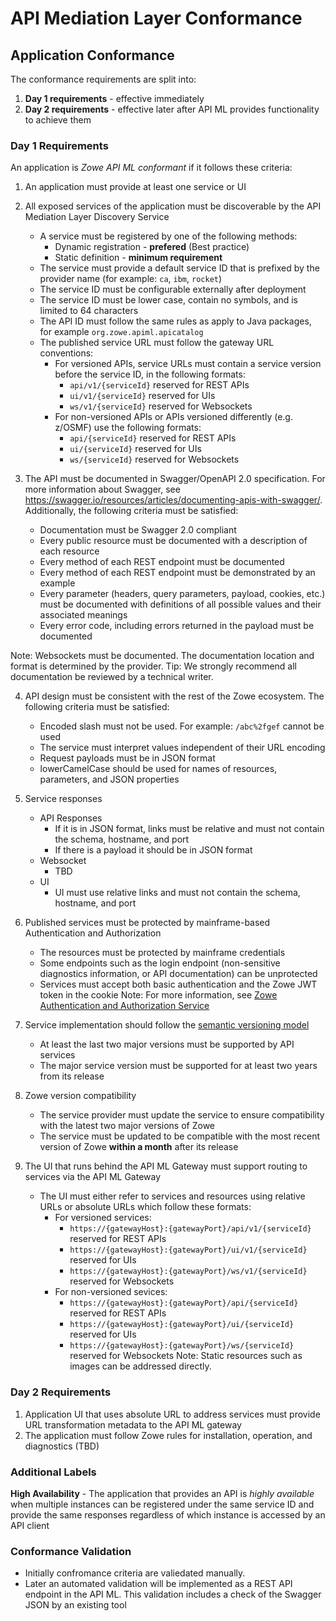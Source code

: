 # API Mediation Layer Conformance

## Application Conformance

The conformance requirements are split into:

1. **Day 1 requirements** - effective immediately
2. **Day 2 requirements** - effective later after API ML provides functionality to achieve them

### Day 1 Requirements

An application is *Zowe API ML conformant* if it follows these criteria:

1. An application must provide at least one service or UI
2. All exposed services of the application must be discoverable by the API Mediation Layer Discovery Service 
   - A service must be registered by one of the following methods:
     - Dynamic registration - **prefered** (Best practice)
     - Static definition - **minimum requirement**
   - The service must provide a default service ID that is prefixed by the provider name (for example: `ca`, `ibm`, `rocket`)
   - The service ID must be configurable externally after deployment
   - The service ID must be lower case, contain no symbols, and is limited to 64 characters
   - The API ID must follow the same rules as apply to Java packages, for example `org.zowe.apiml.apicatalog`
   - The published service URL must follow the gateway URL conventions:
     - For versioned APIs, service URLs must contain a service version before the service ID, in the following formats:
       - `api/v1/{serviceId}` reserved for REST APIs
       - `ui/v1/{serviceId}` reserved for UIs
       - `ws/v1/{serviceId}` reserved for Websockets
     - For non-versioned APIs or APIs versioned differently (e.g. z/OSMF) use the following formats: 
       - `api/{serviceId}` reserved for REST APIs
       - `ui/{serviceId}` reserved for UIs
       - `ws/{serviceId}` reserved for Websockets
    
3. The API must be documented in Swagger/OpenAPI 2.0 specification.  For more information about Swagger, see https://swagger.io/resources/articles/documenting-apis-with-swagger/. Additionally, the following criteria must be satisfied: 
   - Documentation must be Swagger 2.0 compliant
   - Every public resource must be documented with a description of each resource
   - Every method of each REST endpoint must be documented
   - Every method of each REST endpoint must be demonstrated by an example
   - Every parameter (headers, query parameters, payload, cookies, etc.) must be documented with definitions of all possible values and their associated meanings
   - Every error code, including errors returned in the payload must be documented

Note: Websockets must be documented. The documentation location and format is determined by the provider.
Tip: We strongly recommend all documentation be reviewed by a technical writer.

4. API design must be consistent with the rest of the Zowe ecosystem. The following criteria must be satisfied:
   - Encoded slash must not be used. For example: `/abc%2fgef` cannot be used
   - The service must interpret values independent of their URL encoding
   - Request payloads must be in JSON format
   - lowerCamelCase should be used for names of resources, parameters, and JSON properties

5. Service responses
   - API Responses
     - If it is in JSON format, links must be relative and must not contain the schema, hostname, and port 
     - If there is a payload it should be in JSON format
   - Websocket
     - TBD
   - UI
     - UI must use relative links and must not contain the schema, hostname, and port

6. Published services must be protected by mainframe-based Authentication and Authorization
   - The resources must be protected by mainframe credentials
   - Some endpoints such as the login endpoint (non-sensitive diagnostics information, or API documentation) can be unprotected 
   - Services must accept both basic authentication and the Zowe JWT token in the cookie
     Note: For more information, see [Zowe Authentication and Authorization Service](https://github.com/zowe/api-layer/wiki/Zowe-Authentication-and-Authorization-Service)

7. Service implementation should follow the [semantic versioning model](https://semver.org/)
   - At least the last two major versions must be supported by API services
   - The major service version must be supported for at least two years from its release

8. Zowe version compatibility
   - The service provider must update the service to ensure compatibility with the latest two major versions of Zowe
   - The service must be updated to be compatible with the most recent version of Zowe **within a month** after its release

9. The UI that runs behind the API ML Gateway must support routing to services via the API ML Gateway 
   - The UI must either refer to services and resources using relative URLs or absolute URLs which follow these formats:
     - For versioned services:
       - `https://{gatewayHost}:{gatewayPort}/api/v1/{serviceId}` reserved for REST APIs
       - `https://{gatewayHost}:{gatewayPort}/ui/v1/{serviceId}` reserved for UIs
       - `https://{gatewayHost}:{gatewayPort}/ws/v1/{serviceId}` reserved for Websockets
     - For non-versioned sevices: 
       - `https://{gatewayHost}:{gatewayPort}/api/{serviceId}` reserved for REST APIs
       - `https://{gatewayHost}:{gatewayPort}/ui/{serviceId}` reserved for UIs
       - `https://{gatewayHost}:{gatewayPort}/ws/{serviceId}` reserved for Websockets
  Note: Static resources such as images can be addressed directly.

### Day 2 Requirements

1. Application UI that uses absolute URL to address services must provide URL transformation metadata to the API ML gateway
2. The application must follow Zowe rules for installation, operation, and diagnostics (TBD)

### Additional Labels

**High Availability** - The application that provides an API is *highly available* when multiple instances can be registered under the same service ID and provide the same responses regardless of which instance is accessed by an API client

### Conformance Validation
 * Initially confromance criteria are valiedated manually. 
 * Later an automated validation will be implemented as a REST API endpoint in the API ML. This validation includes a check of the Swagger JSON by an existing tool

